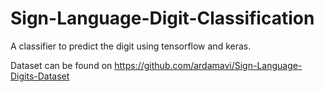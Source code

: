 # Sign-Language-Digit-Classification
A classifier to predict the digit using tensorflow and keras.

Dataset can be found on https://github.com/ardamavi/Sign-Language-Digits-Dataset
